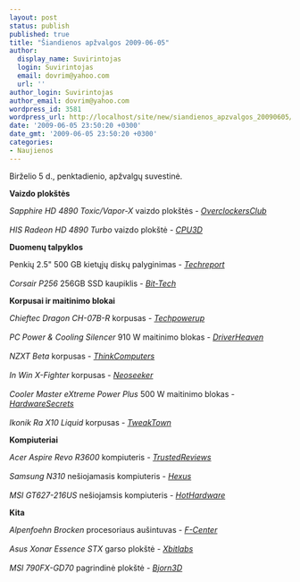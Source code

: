 ```yaml
---
layout: post
status: publish
published: true
title: "Šiandienos apžvalgos 2009-06-05"
author:
  display_name: Suvirintojas
  login: Suvirintojas
  email: dovrim@yahoo.com
  url: ''
author_login: Suvirintojas
author_email: dovrim@yahoo.com
wordpress_id: 3581
wordpress_url: http://localhost/site/new/siandienos_apzvalgos_20090605/
date: '2009-06-05 23:50:20 +0300'
date_gmt: '2009-06-05 23:50:20 +0300'
categories:
- Naujienos
---
```

<p>Birželio 5 d., penktadienio, apžvalgų suvestinė.</p>
<p><b>Vaizdo plokštės</b></p>
<p><i>Sapphire HD 4890 Toxic/Vapor-X</i> vaizdo plokštės - <i><a class="ns" href="http://www.overclockersclub.com/reviews/sapphire_hd4890_toxic_vaporx/">OverclockersClub</a></i><br />
<br /><i>HIS Radeon HD 4890 Turbo</i> vaizdo plokštė - <i><a class="ns" href="http://www.cpu3d.com/review/7690-1/his-radeon-hd-4890-turbo-1gb-gddr5/introduction.html">CPU3D</a></i></p>
<p><b>Duomenų talpyklos</b></p>
<p>Penkių 2.5" 500 GB kietųjų diskų palyginimas - <i><a class="ns" href="http://www.techreport.com/articles.x/17010">Techreport</a></i><br />
<br /><i>Corsair P256</i> 256GB SSD kaupiklis - <i><a class="ns" href="http://www.bit-tech.net/hardware/storage/2009/06/05/corsair-p256-256gb-ssd-review/1">Bit-Tech</a></i></p>
<p><b>Korpusai ir maitinimo blokai</b></p>
<p><i>Chieftec Dragon CH-07B-R</i> korpusas - <i><a class="ns" href="http://www.techpowerup.com/reviews/Chieftec/Dragon_CH_07B-R/">Techpowerup</a></i><br />
<br /><i>PC Power & Cooling Silencer</i> 910 W maitinimo blokas - <i><a class="ns" href="http://www.driverheaven.net/reviews.php?reviewid=789">DriverHeaven</a></i><br />
<br /><i>NZXT Beta</i> korpusas - <i><a class="ns" href="http://www.thinkcomputers.org/index.php?x=reviews&id=988">ThinkComputers</a></i><br />
<br /><i>In Win X-Fighter</i> korpusas - <i><a class="ns" href="http://www.neoseeker.com/Articles/Hardware/Reviews/inwinxfighter/">Neoseeker</a></i><br />
<br /><i>Cooler Master eXtreme Power Plus</i> 500 W maitinimo blokas - <i><a class="ns" href="http://www.hardwaresecrets.com/article/728">HardwareSecrets</a></i><br />
<br /><i>Ikonik Ra X10 Liquid</i> korpusas - <i><a class="ns" href="http://www.tweaktown.com/reviews/2781/ikonik_ra_x10_liquid_full_tower_case/index.html">TweakTown</a></i></p>
<p><b>Kompiuteriai</b></p>
<p><i>Acer Aspire Revo R3600</i> kompiuteris - <i><a class="ns" href="http://www.trustedreviews.com/pcs/review/2009/06/05/Acer-Aspire-Revo-R3600---nVidia-ION-Nettop/p1">TrustedReviews</a></i><br />
<br /><i>Samsung N310</i> nešiojamasis kompiuteris - <i><a class="ns" href="http://www.hexus.net/content/item.php?item=18608">Hexus</a></i><br />
<br /><i>MSI GT627-216US</i> nešiojamsis kompiuteris - <i><a class="ns" href="http://hothardware.com/Articles/MSI-GT627216US-Gaming-Notebook-Review/">HotHardware</a></i></p>
<p><b>Kita</b></p>
<p><i>Alpenfoehn Brocken</i> procesoriaus aušintuvas - <i><a class="ns" href="http://www.fcenter.ru/online.shtml?articles/hardware/cooling/26832">F-Center</a></i><br />
<br /><i>Asus Xonar Essence STX</i> garso plokštė - <i><a class="ns" href="http://www.xbitlabs.com/articles/multimedia/display/asus-xonar-essence-stx.html">Xbitlabs</a></i><br />
<br /><i>MSI 790FX-GD70</i> pagrindinė plokštė - <i><a class="ns" href="http://www.bjorn3d.com/read.php?cID=1589">Bjorn3D</a></i><br /></p>
